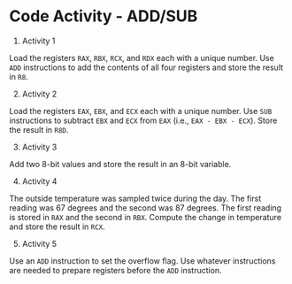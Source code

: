 # Code Activity - ADD/SUB

1. Activity 1

Load the registers `RAX`, `RBX`, `RCX`, and `RDX` each with a unique number.
Use `ADD` instructions to add the contents of all four registers and store the result in `R8`.

2. Activity 2

Load the registers `EAX`, `EBX`, and `ECX` each with a unique number.
Use `SUB` instructions to subtract `EBX` and `ECX` from `EAX` (i.e., `EAX - EBX - ECX`).
Store the result in `R8D`.

3. Activity 3

Add two 8-bit values and store the result in an 8-bit variable.

4. Activity 4

The outside temperature was sampled twice during the day.
The first reading was 67 degrees and the second was 87 degrees.
The first reading is stored in `RAX` and the second in `RBX`.
Compute the change in temperature and store the result in `RCX`.

5. Activity 5

Use an `ADD` instruction to set the overflow flag. Use whatever instructions are needed to prepare registers before the `ADD` instruction.
